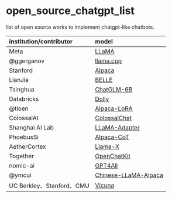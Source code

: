 # open_source_chatgpt_list

list of open source works to implement chatgpt-like chatbots.


| institution/contributor   | model                                                                                      |
| :------------------------ | :----------------------------------------------------------------------------------------- |
| Meta                      | [LLaMA](https://github.com/facebookresearch/llama)                                            |
| @ggerganov                | [llama.cpp](https://github.com/ggerganov/llama.cpp)                                           |
| Stanford                  | [Alpaca](https://github.com/tatsu-lab/stanford_alpaca)                                        |
| LianJia                   | [BELLE](https://github.com/LianjiaTech/BELLE)                                                 |
| Tsinghua                  | [ChatGLM-6B](https://github.com/THUDM/ChatGLM-6B)                                             |
| Databricks                | [Dolly](https://github.com/databrickslabs/dolly)                                              |
| @tloen                    | [Alpaca-LoRA](https://github.com/tloen/alpaca-lora)                                           |
| ColossalAI                | [ColossalChat](https://github.com/hpcaitech/ColossalAI/blob/main/applications/Chat/README.md) |
| Shanghai AI Lab           | [LLaMA-Adapter](https://github.com/ZrrSkywalker/LLaMA-Adapter)                                |
| PhoebusSi                 | [Alpaca-CoT](https://github.com/PhoebusSi/Alpaca-CoT)                                         |
| AetherCortex              | [Llama-X](https://github.com/AetherCortex/Llama-X)                                            |
| Together                  | [OpenChatKit](https://github.com/togethercomputer/OpenChatKit)                                |
| nomic-ai                  | [GPT4All](https://github.com/nomic-ai/gpt4all)                                                |
| @ymcui                    | [Chinese-LLaMA-Alpaca](https://github.com/ymcui/Chinese-LLaMA-Alpaca)                         |
| UC Berkley、Stanford、CMU | [Vicuna](https://github.com/lm-sys/FastChat)                                                  |
